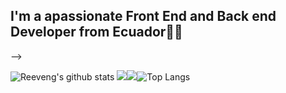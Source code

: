 
<h2>I'm a apassionate Front End and Back end Developer from Ecuador👨‍💻</h2>
<! ––<img align='right' src="https://media.giphy.com/media/M9gbBd9nbDrOTu1Mqx/giphy.gif" width="180">––>

![Reeveng's github stats](https://github-readme-stats.vercel.app/api?username=reeveng&show_icons=true&title_color=fff&icon_color=79ff97&text_color=9f9f9f&bg_color=151515)
![](https://github-profile-summary-cards.vercel.app/api/cards/most-commit-language?username=dasmorphy&theme=github_dark)![](https://github-profile-summary-cards.vercel.app/api/cards/productive-time?username=dasmorphy&theme=github_dark)![Top Langs](https://github-readme-stats.vercel.app/api/top-langs/?username=dasmorphy&layout=compact)




